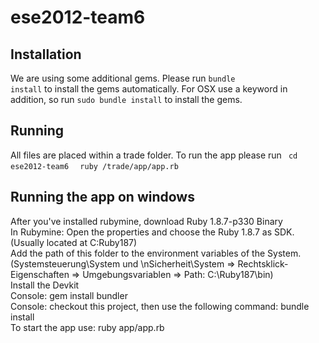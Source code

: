 ese2012-team6
==============

Installation
------------
We are using some additional gems. Please run <code>bundle install</code> to install the gems automatically.
For OSX use a keyword in addition, so run <code>sudo bundle install</code> to install the gems.

Running
-------
All files are placed within a trade folder. To run the app please run 
<code>
cd ese2012-team6
</code>
<code>
ruby /trade/app/app.rb
</code>

Running the app on windows
---------------------------------------------------------
After you've installed rubymine, download Ruby 1.8.7-p330 Binary  
In Rubymine: Open the properties and choose the Ruby 1.8.7 as SDK.(Usually located at C:Ruby187)  
Add the path of this folder to the environment variables of the System. (Systemsteuerung\System und \nSicherheit\System => Rechtsklick-Eigenschaften => Umgebungsvariablen => Path: C:\Ruby187\bin)  
Install the Devkit  
Console: gem install bundler  
Console: checkout this project, then use the following command: bundle install  
To start the app use: ruby app/app.rb

